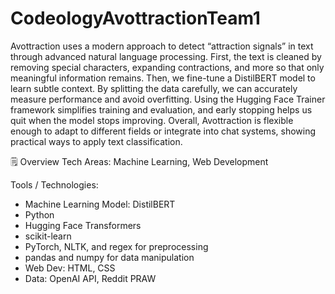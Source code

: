 # CodeologyAvottractionTeam1
Avottraction uses a modern approach to detect “attraction signals” in text through advanced natural language processing. First, the text is cleaned by removing special characters, expanding contractions, and more so that only meaningful information remains. Then, we fine-tune a DistilBERT model to learn subtle context. By splitting the data carefully, we can accurately measure performance and avoid overfitting. Using the Hugging Face Trainer framework simplifies training and evaluation, and early stopping helps us quit when the model stops improving. Overall, Avottraction is flexible enough to adapt to different fields or integrate into chat systems, showing practical ways to apply text classification.

🗒️ Overview
Tech Areas: Machine Learning, Web Development

Tools / Technologies:

- Machine Learning Model: DistilBERT
- Python
- Hugging Face Transformers
- scikit-learn
- PyTorch, NLTK, and regex for preprocessing
- pandas and numpy for data manipulation
- Web Dev: HTML, CSS
- Data: OpenAI API, Reddit PRAW
